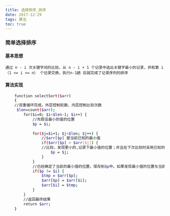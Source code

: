 ```yaml
---
title: 选择排序_排序
date: 2017-12-29
tags: 算法
toc: true
---
```


### 简单选择排序
#### 基本思想
    通过 n - i 次关键字间的比较，从 n - i + 1 个记录中选出关键字最小的记录，并和第 i （1 <= i <= n） 个记录交换，执行n-1趟 后就完成了记录序列的排序

<!-- more -->

#### 算法实现
```bash
    function selectSort($arr) 
    {
    //双重循环完成，外层控制轮数，内层控制比较次数
     $len=count($arr);
        for($i=0; $i<$len-1; $i++) {
            //先假设最小的值的位置
            $p = $i;
            
            for($j=$i+1; $j<$len; $j++) {
                //$arr[$p] 是当前已知的最小值
                if($arr[$p] > $arr[$j]) {
                //比较，发现更小的,记录下最小值的位置；并且在下次比较时采用已知的最小值进行比较。
                    $p = $j;
                }
            }
            //已经确定了当前的最小值的位置，保存到$p中。如果发现最小值的位置与当前假设的位置$i不同，则位置互换即可。
            if($p != $i) {
                $tmp = $arr[$p];
                $arr[$p] = $arr[$i];
                $arr[$i] = $tmp;
            }
        }
        //返回最终结果
        return $arr;
    }
```